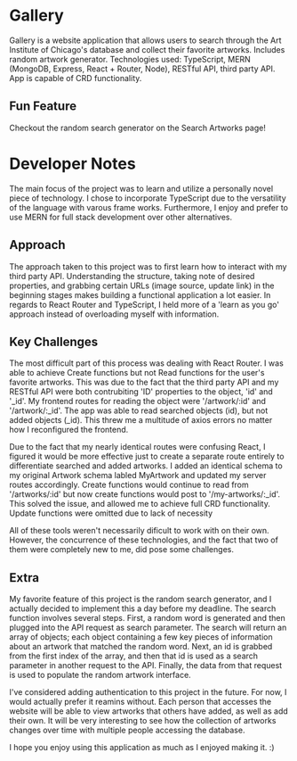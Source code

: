 # Gallery

Gallery is a website application that allows users to search through the Art Institute of Chicago's database and collect their favorite artworks. Includes random artwork generator. Technologies used: TypeScript, MERN (MongoDB, Express, React + Router, Node), RESTful API, third party API. App is capable of CRD functionality.

## Fun Feature
Checkout the random search generator on the Search Artworks page!

# Developer Notes

The main focus of the project was to learn and utilize a personally novel piece of technology. I chose to incorporate TypeScript due to the versatility of the language with varous frame works. Furthermore, I enjoy and prefer to use MERN for full stack development over other alternatives. 

## Approach

The approach taken to this project was to first learn how to interact with my third party API. Understanding the structure, taking note of desired properties, and grabbing certain URLs (image source, update link) in the beginning stages makes building a functional application a lot easier. In regards to React Router and TypeScript, I held more of a 'learn as you go' approach instead of overloading myself with information.

## Key Challenges 

The most difficult part of this process was dealing with React Router. I was able to achieve Create functions but not Read functions for the user's favorite artworks. This was due to the fact that the third party API and my RESTful API were both contrubiting 'ID' properties to the object, 'id' and '_id'. My frontend routes for reading the object were '/artwork/:id' and '/artwork/:_id'. The app was able to read searched objects (id), but not added objects (_id). This threw me a multitude of axios errors no matter how I reconfigured the frontend.

Due to the fact that my nearly identical routes were confusing React, I figured it would be more effective just to create a separate route entirely to differentiate searched and added artworks. I added an identical schema to my original Artwork schema labled MyArtwork and updated my server routes accordingly. Create functions would continue to read from '/artworks/:id' but now create functions would post to '/my-artworks/:_id'. This solved the issue, and allowed me to achieve full CRD functionality. Update functions were omitted due to lack of necessity 

 All of these tools weren't necessarily dificult to work with on their own. However, the concurrence of these technologies, and the fact that two of them were completely new to me, did pose some challenges. 

 ## Extra

 My favorite feature of this project is the random search generator, and I actually decided to implement this a day before my deadline. The search function involves several steps. First, a random word is generated and then plugged into the API request as search parameter. The search will return an array of objects; each object containing a few key pieces of information about an artwork that matched the random word. Next, an id is grabbed from the first index of the array, and then that id is used as a search parameter in another request to the API. Finally, the data from that request is used to populate the random artwork interface.

 I've considered adding authentication to this project in the future. For now, I would actually prefer it reamins without. Each person that accesses the website will be able to view artworks that others have added, as well as add their own. It will be very interesting to see how the collection of artworks changes over time with multiple people accessing the database.

 I hope you enjoy using this application as much as I enjoyed making it. :) 

